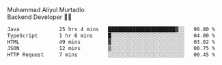 Muhammad Aliyul Murtadlo
<br>
Backend Developer 👨‍💻
<br>
<!--START_SECTION:waka-->

```txt
Java             25 hrs 4 mins   ██████████████████████▓░░   90.80 %
TypeScript       1 hr 6 mins     █░░░░░░░░░░░░░░░░░░░░░░░░   04.00 %
HTML             49 mins         ▓░░░░░░░░░░░░░░░░░░░░░░░░   03.02 %
JSON             12 mins         ▒░░░░░░░░░░░░░░░░░░░░░░░░   00.75 %
HTTP Request     7 mins          ░░░░░░░░░░░░░░░░░░░░░░░░░   00.45 %
```

<!--END_SECTION:waka-->
